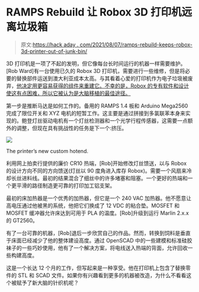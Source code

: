 # RAMPS Rebuild 让 Robox 3D 打印机远离垃圾箱

> 原文:[https://hack aday . com/2021/08/07/ramps-rebuild-keeps-robox-3d-printer-out-of-junk-bin/](https://hackaday.com/2021/08/07/ramps-rebuild-keeps-robox-3d-printer-out-of-junk-bin/)

3D 打印机是一项了不起的发明，但它像每台长时间运行的机器一样需要维护。[Rob Ward]有一台使用已久的 Robox 3D 打印机，需要进行一些维修，但是将必要的替换部件运送到澳大利亚成本太高。与其看着心爱的打印机作为电子垃圾被废弃，[他决定用更容易获得的组件来重建它。不幸的是，Robox 的专有软件和设计使这有点困难，所以它被认为是大脑移植的最佳途径。](https://hackaday.io/project/175534-robox-recovery)

第一步是推断马达是如何工作的。备用的 RAMPS 1.4 板和 Arduino Mega2560 完成了限位开关和 XYZ 电机的短暂工作。这主要是通过拼接到多氯联苯本身来实现的。鲍登灯丝驱动电机有一个灯丝检测器和一个光学行程传感器，这需要一点额外的调整，但现在具有挑战性的任务是下一个:挤压。

[![](../Images/7e2a9595e10a99231c95e45c3f3e20b6.png)](https://hackaday.com/wp-content/uploads/2021/08/roboxrepair_detail.jpg)

The printer’s new custom hotend.

利用网上拍卖行提供的廉价 CR10 热端，[Rob]开始修改灯丝馈送，以与 Robox 的设计方向不同的方向馈送(灯丝以 90 度角进入库存 Robox)。需要一个风扇来冷却长丝进料线。最初的结果混合了细丝中的许多堵塞和阻塞。一个更好的热端和一个更平滑的路径制造更可靠的打印加工铝支架。

最初的床加热器是一个优秀的加热器，但它是一个 240 VAC 加热器。他不愿意让高电压通过他被黑的系统，他把它们换成了 12 VDC 的粘合垫。MOSFET 和 MOSFET 缓冲器允许床达到可用于 PLA 的温度。[Rob]升级到运行 Marlin 2.x.x 的 GT2560。

有了一台可靠的机器，[Rob]退后一步欣赏自己的作品。然而，转换到饲料是垂直于床面已经减少了他的整体建设高度。通过 OpenSCAD 中的一些建模和标准硅胶袜子的一些巧妙使用，他有了一个解决方案，将电线送入热端的背面，允许回收一些构建高度。

这是一个长达 12 个月的工作，但写起来是一种享受。他在打印机上包含了替换零件的 STL 和 SCAD 文件。如果你有兴趣看到更多的机器被改造，为什么不看看这个被赋予了新大脑的针织机呢？